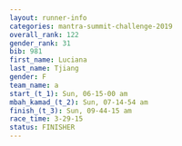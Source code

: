 ```yaml
---
layout: runner-info 
categories: mantra-summit-challenge-2019 
overall_rank: 122
gender_rank: 31
bib: 981
first_name: Luciana
last_name: Tjiang
gender: F
team_name: a
start_(t_1): Sun, 06-15-00 am
mbah_kamad_(t_2): Sun, 07-14-54 am
finish_(t_3): Sun, 09-44-15 am
race_time: 3-29-15
status: FINISHER
---
```

